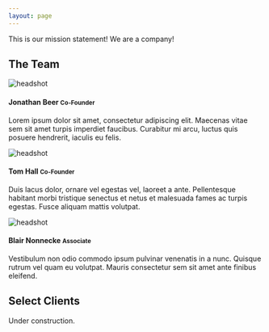 ```yaml
---
layout: page
---
```

This is our mission statement! We are a company!

<div class="row">
  <div class="col-xs-12 col-lg-8">
    <h2>The Team</h2>
    <div class="media m-b-20">
      <div class="media-left">
        <img class="media-object img-thumbnail" src="{{ site.baseurl }}/images/placeholder.png" alt="headshot" />
      </div>
      <div class="media-body">
        <h4 class="media-heading">Jonathan Beer <small>Co-Founder</small></h4>
        <p>
          Lorem ipsum dolor sit amet, consectetur adipiscing elit. Maecenas vitae sem sit amet turpis imperdiet faucibus. Curabitur mi 
          arcu, luctus quis posuere hendrerit, iaculis eu felis.
        </p>
      </div>
    </div>
    <div class="media m-b-20">
      <div class="media-left media-middle">
        <img class="media-object img-thumbnail" src="{{ site.baseurl }}/images/placeholder.png" alt="headshot" />
      </div>
      <div class="media-body">
        <h4 class="media-heading">Tom Hall <small>Co-Founder</small></h4>
        <p>
          Duis lacus dolor, ornare vel egestas vel, laoreet a ante. Pellentesque habitant morbi tristique senectus et netus et malesuada 
          fames ac turpis egestas. Fusce aliquam mattis volutpat.
        </p>
      </div>
    </div>
    <div class="media m-b-20">
      <div class="media-left">
        <img class="media-object img-thumbnail" src="{{ site.baseurl }}/images/placeholder.png" alt="headshot" />
      </div>
      <div class="media-body">
        <h4 class="media-heading">Blair Nonnecke <small>Associate</small></h4>
        <p>
          Vestibulum non odio commodo ipsum pulvinar venenatis in a nunc. Quisque rutrum vel quam eu volutpat. Mauris consectetur sem sit 
          amet ante finibus eleifend.
        </p>
      </div>
    </div>
  </div>
</div>

## Select Clients
Under construction.
